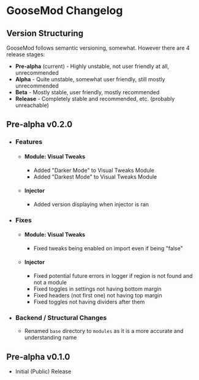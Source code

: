 # GooseMod Changelog

## Version Structuring

GooseMod follows semantic versioning, somewhat. However there are 4 release stages:
 - **Pre-alpha** (current) - Highly unstable, not user friendly at all, unrecommended
 - **Alpha** - Quite unstable, somewhat user friendly, still mostly unrecommended
 - **Beta** - Mostly stable, user friendly, mostly recommended
 - **Release** - Completely stable and recommended, etc. (probably unreachable)


## Pre-alpha v0.2.0

  - ### Features

    - #### Module: Visual Tweaks
      - Added "Darker Mode" to Visual Tweaks Module
      - Added "Darkest Mode" to Visual Tweaks Module

    - #### Injector
      - Added version displaying when injector is ran
  
  - ### Fixes

    - #### Module: Visual Tweaks
      - Fixed tweaks being enabled on import even if being "false"

    - #### Injector
      - Fixed potential future errors in logger if region is not found and not a module
      - Fixed toggles in settings not having bottom margin
      - Fixed headers (not first one) not having top margin
      - Fixed toggles not having dividers after them

  - ### Backend / Structural Changes

    - Renamed `base` directory to `modules` as it is a more accurate and understanding name


## Pre-alpha v0.1.0
  - Initial (Public) Release